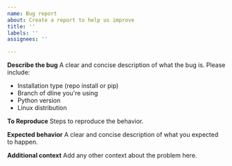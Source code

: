 ```yaml
---
name: Bug report
about: Create a report to help us improve
title: ''
labels: ''
assignees: ''

---
```


**Describe the bug**
A clear and concise description of what the bug is. Please include:
* Installation type (repo install or pip)
* Branch of dline you're using
* Python version
* Linux distribution

**To Reproduce**
Steps to reproduce the behavior.

**Expected behavior**
A clear and concise description of what you expected to happen.

**Additional context**
Add any other context about the problem here.
